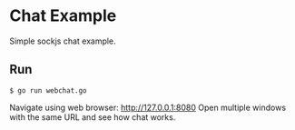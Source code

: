 # Chat Example

Simple sockjs chat example.

## Run
```shell
$ go run webchat.go
```
Navigate using web browser: http://127.0.0.1:8080
Open multiple windows with the same URL and see how chat works.


